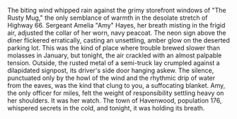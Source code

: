 The biting wind whipped rain against the grimy storefront windows of "The Rusty Mug," the only semblance of warmth in the desolate stretch of Highway 66.  Sergeant Amelia "Amy" Hayes, her breath misting in the frigid air, adjusted the collar of her worn, navy peacoat.  The neon sign above the diner flickered erratically, casting an unsettling, amber glow on the deserted parking lot.  This was the kind of place where trouble brewed slower than molasses in January, but tonight, the air crackled with an almost palpable tension.  Outside, the rusted metal of a semi-truck lay crumpled against a dilapidated signpost, its driver's side door hanging askew.  The silence, punctuated only by the howl of the wind and the rhythmic drip of water from the eaves, was the kind that clung to you, a suffocating blanket. Amy, the only officer for miles, felt the weight of responsibility settling heavy on her shoulders.  It was her watch.  The town of Havenwood, population 176, whispered secrets in the cold, and tonight, it was holding its breath.
